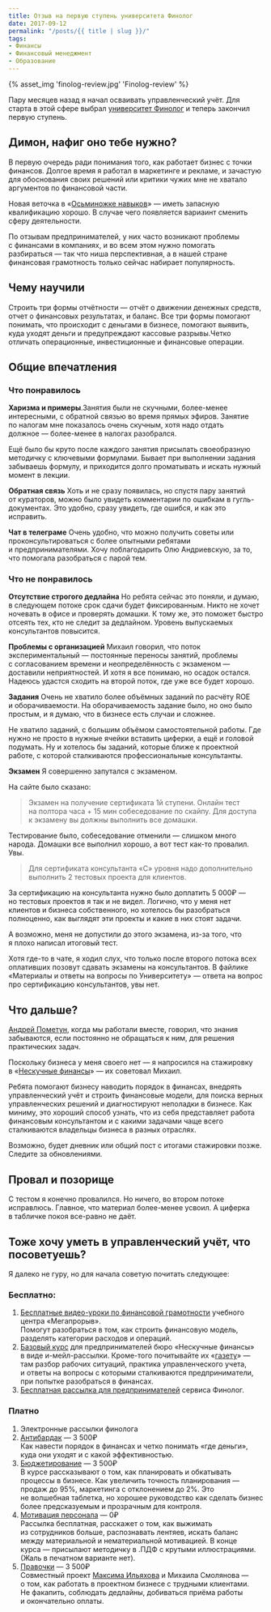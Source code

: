 ```yaml
---
title: Отзыв на первую ступень университета Финолог
date: 2017-09-12
permalink: "/posts/{{ title | slug }}/"
tags:
- Финансы
- Финансовый менеджмент
- Образование
---
```

{% asset_img 'finolog-review.jpg' 'Finolog-review' %}

Пару месяцев назад я начал осваивать управленческий учёт. Для старта в этой сфере выбрал [университет Финолог](https://finolog.ru/univer) и теперь закончил первую ступень.

## Димон, нафиг оно тебе нужно?

В&nbsp;первую очередь ради понимания того, как работает бизнес с&nbsp;точки финансов. Долгое время я&nbsp;работал в&nbsp;маркетинге и&nbsp;рекламе, и&nbsp;зачастую для обоснования своих решений или критики чужих мне не&nbsp;хватало аргументов по&nbsp;финансовой части.

Новая веточка в&nbsp;&laquo;[Осьминожке навыков](http://bureau.ru/bb/soviet/20161013/)&raquo;&nbsp;&mdash; иметь запасную квалификацию хорошо. В&nbsp;случае чего появляется вариаинт сменить сферу деятельности.

По&nbsp;отзывам предпринимателей, у&nbsp;них часто возникают проблемы с&nbsp;финансами в&nbsp;компаниях, и&nbsp;во&nbsp;всем этом нужно помогать разбираться&nbsp;&mdash; так что ниша перспективная, а&nbsp;в&nbsp;нашей стране финансовая грамотность только сейчас набирает популярность.

## Чему научили

Строить три формы отчётности&nbsp;&mdash; отчёт о&nbsp;движении денежных средств, отчет о&nbsp;финансовых результатах, и&nbsp;баланс. Все три формы помогают понимать, что происходит с&nbsp;деньгами в&nbsp;бизнесе, помогают выявить, куда уходят деньги и&nbsp;предупреждают кассовые разрывы.Четко отличать операционные, инвестиционные и&nbsp;финансовые операции.

## Общие впечатления
### Что понравилось
**Харизма и примеры**.Занятия были не&nbsp;скучными, более-менее интересными, с&nbsp;обратной связью во&nbsp;время прямых эфиров. Занятие по&nbsp;налогам мне показалось очень скучным, хотя надо отдать должное&nbsp;&mdash; более-менее в&nbsp;налогах разобрался.

Ещё было&nbsp;бы круто после каждого занятия присылать своеобразную методичку с&nbsp;ключевыми формулами. Бывает при выполнении задания забываешь формулу, и&nbsp;приходится долго проматывать и&nbsp;искать нужный момент в&nbsp;лекции.

**Обратная связь**
Хоть и&nbsp;не&nbsp;сразу появилась, но&nbsp;спустя пару занятий от&nbsp;кураторов, можно было увидеть комментарии по&nbsp;ошибкам в&nbsp;гугль-документах. Это удобно, сразу увидеть, где ошибся, и&nbsp;как это исправить.

**Чат в телеграме**
Очень удобно, что можно получить советы или проконсультироваться с&nbsp;более опытными ребятами и&nbsp;предпринимателями. Хочу поблагодарить Олю Андриевскую, за&nbsp;то, что помогала разобраться с&nbsp;парой тем.

### Что не понравилось
**Отсутствие строгого дедлайна**
Но&nbsp;ребята сейчас это поняли, и&nbsp;думаю, в&nbsp;следующем потоке срок сдачи будет фиксированным. Никто не&nbsp;хочет ночевать в&nbsp;офисе и&nbsp;проверять домашки. К&nbsp;тому&nbsp;же, это поможет быстро отсеять тех, кто не&nbsp;следит за&nbsp;дедлайном. Уровень выпускаемых консультантов повысится.

**Проблемы с организацией**
Михаил говорил, что поток экспериментальный&nbsp;&mdash; постоянные переносы занятий, проблемы с&nbsp;согласованием времени и&nbsp;неопределённость с&nbsp;экзаменом&nbsp;&mdash; доставили неприятностей. И&nbsp;хотя я&nbsp;все понимаю, но&nbsp;осадок остался. Надеюсь удастся сходить на&nbsp;второй поток, где уже все будет хорошо.

**Задания**
Очень не&nbsp;хватило более объёмных заданий по&nbsp;расчёту ROE и&nbsp;оборачиваемости. На&nbsp;оборачиваемость задание было, но&nbsp;оно было простым, и&nbsp;я&nbsp;думаю, что в&nbsp;бизнесе есть случаи и&nbsp;сложнее.

Не&nbsp;хватило заданий, с&nbsp;большим объёмом самостоятельной работы. Где нужно не&nbsp;просто в&nbsp;нужные ячейки вставить циферки, а&nbsp;ещё и&nbsp;головой подумать. Ну&nbsp;и&nbsp;хотелось&nbsp;бы заданий, которые ближе к&nbsp;проектной работе, с&nbsp;которой сталкиваются профессиональные консультанты.

**Экзамен**
Я совершенно запутался с экзаменом.

На сайте было сказано:
> Экзамен на&nbsp;получение сертификата 1й&nbsp;ступени. Онлайн тест на&nbsp;полтора часа + 15&nbsp;мин собеседование по&nbsp;скайпу. Для доступа к&nbsp;экзамену вы&nbsp;должны выполнить все домашки.

Тестирование было, собеседование отменили&nbsp;&mdash; слишком много народа. Домашки все выполнил хорошо, а&nbsp;вот тест как-то провалил. Увы.

> Для сертификата консультанта «C» уровня надо дополнительно выполнить 2 тестовых проекта для клиентов.

За&nbsp;сертификацию на&nbsp;консультанта нужно было доплатить 5 000₽&nbsp;&mdash; но&nbsp;тестовых проектов я&nbsp;так и&nbsp;не&nbsp;видел. Логично, что у&nbsp;меня нет клиентов и&nbsp;бизнеса собственного, но&nbsp;хотелось&nbsp;бы разобраться полноценно, как выглядят эти проекты и&nbsp;какие в&nbsp;них стоят задачи.

А&nbsp;возможно, меня не&nbsp;допустили до&nbsp;этого экзамена, из-за того, что я&nbsp;плохо написал итоговый тест.

Хотя где-то в&nbsp;чате, я&nbsp;ходил слух, что только после второго потока всех оплативших позовут сдавать экзамены на&nbsp;консультантов. В&nbsp;файлике &laquo;Материалы и&nbsp;ответы на&nbsp;вопросы по&nbsp;Университету&raquo;&nbsp;&mdash; ответа на&nbsp;вопрос про сертификацию консультантов, увы нет.

## Что дальше?
[Андрей Пометун](https://www.facebook.com/apometun), когда мы&nbsp;работали вместе, говорил, что знания забываются, если постоянно не&nbsp;обращаться к&nbsp;ним, для решения практических задач.

Поскольку бизнеса у&nbsp;меня своего нет&nbsp;&mdash; я&nbsp;напросился на&nbsp;стажировку в&nbsp;&laquo;[Нескучные финанcы](http://noboring-finance.ru/)&raquo;&nbsp;&mdash; их&nbsp;советовал Михаил.

Ребята помогают бизнесу наводить порядок в&nbsp;финансах, внедрять управленческий учёт и&nbsp;строить финансовые модели, для поиска верных управленческих решений и&nbsp;диагностируют неполадки в&nbsp;бизнесе. Как миниму, это хороший способ узнать, что из&nbsp;себя представляет работа финансовым консультантом и&nbsp;с&nbsp;какими задачами чаще всего сталкиваются владельцы бизнеса в&nbsp;разных отраслях.

Возможно, будет дневник или общий пост с&nbsp;итогами стажировки позже. Следите за&nbsp;обновлениями.

## Провал и позорище
С&nbsp;тестом я&nbsp;конечно провалился. Но&nbsp;ничего, во&nbsp;втором потоке исправлюсь. Главное, что материал более-менее усвоил. А&nbsp;циферка в&nbsp;табличке покоя все-равно не&nbsp;даёт.

## Тоже хочу уметь в управленческий учёт, что посоветуешь?
Я далеко не гуру, но для начала советую почитать следующее:

### Бесплатно:

1. [Бесплатные видео-уроки по&nbsp;финансовой грамотности](https://megaproryv.ru/finance-free/) учебного центра &laquo;Мегапрорыв&raquo;.<br>Помогут разобраться в&nbsp;том, как строить финансовую модель, разделять категории расходов и&nbsp;операций.
2. [Базовый курс](https://leads.noboring-finance.ru/knigaypravlenka) для предпринимателей бюро &laquo;Нескучные финансы&raquo; в&nbsp;виде и-мейл-рассылки. Кроме-того почитывайте их&nbsp;&laquo;[газету](https://noboring-finance.ru/gazeta/)&raquo;&nbsp;&mdash; там разбор рабочих ситуаций, практика управленческого учета, и&nbsp;ответы на&nbsp;вопросы с&nbsp;которыми сталкиваются предприниматели, при попытке разобраться в&nbsp;финансах.
3. [Бесплатная рассылка для предпринимателей](https://subscribe.finolog.ru/) сервиса Финолог.

### Платно

1. Электронные рассылки финолога
2. [Антибардак](https://antibardak.finolog.ru/) — 3 500₽<br>Как навести порядок в&nbsp;финансах и&nbsp;четко понимать &laquo;где деньги&raquo;, куда они уходят и&nbsp;с&nbsp;какой эффективностью.
3. [Бюджетирование](https://budget.finolog.ru/) — 3 500₽ <br>В&nbsp;курсе рассказывают о&nbsp;том, как планировать и&nbsp;обкатывать процессы в&nbsp;бизнесе. Как увеличить точность планирования&nbsp;&mdash; продаж до&nbsp;95%, маркетинга с&nbsp;отклонением до&nbsp;2%. Это не&nbsp;волшебная таблетка, но&nbsp;хорошее руководство как сделать бизнес более предсказуемым и&nbsp;прозрачным для контроля.
4. [Мотивация персонала](https://motivation.finolog.ru/) — 0₽<br>Рассылка бесплатная, расскажет о&nbsp;том, как выжимать из&nbsp;сотрудников больше, распознавать лентяев, искать баланс между материальной и&nbsp;нематериальной мотивацией. В&nbsp;конце курса&nbsp;&mdash; присылают методичку в .ПДФ с&nbsp;крутыми иллюстрациями. (Жаль в&nbsp;печатном варианте нет).
5. [Правочки](https://pravki.finolog.ru/) — 3 500₽<br>Совместный проект [Максима Ильяхова](http://web.archive.org/web/20171223035547/http://maximilyahov.ru/) и&nbsp;Михаила Смолянова&nbsp;&mdash; о&nbsp;том, как работать в&nbsp;проектном бизнесе с&nbsp;трудными клиентами. Не&nbsp;факапить, соблюдать дедлайны, добиваться приёма работы и&nbsp;окончательно оплаты.